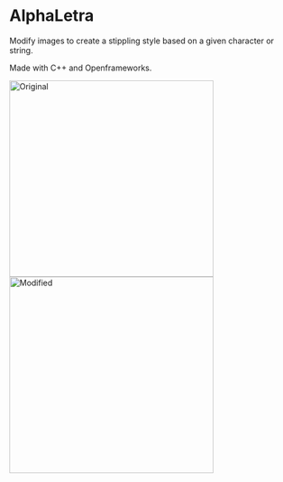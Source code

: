 AlphaLetra
===============

Modify images to create a stippling style based on a given character or string.

Made with C++ and Openframeworks.

<img src="https://raw2.github.com/Satimidus/AlphaLetra/master/bin/data/mod.jpg" alt="Original" width="362" height="348" />

<img src="https://raw2.github.com/Satimidus/AlphaLetra/master/bin/data/fixed1.png" alt="Modified" width="362" height="348" />
